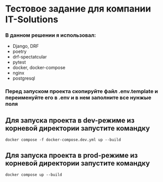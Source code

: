 # Тестовое задание для компании IT-Solutions
### В данном решении я использовал:
 - Django, DRF
 - poetry
 - drf-spectatcular
 - pytest
 - docker, docker-compose
 - nginx
 - postgresql

### Перед запуском проекта скопируйте файл .env.template и переименуйте его в .env и в нем заполните все нунжые поля

## Для запуска проекта в dev-режиме из корневой директории запустите командку
```
docker compose -f docker-compose.dev.yml up --build
```

## Для запуска проекта в prod-режиме из корневой директории запустите командку
```
docker compose up --build
```
